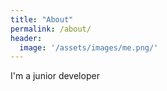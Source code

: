 ```yaml
---
title: "About"
permalink: /about/
header:
  image: '/assets/images/me.png/'
---
```


I'm a junior developer 

